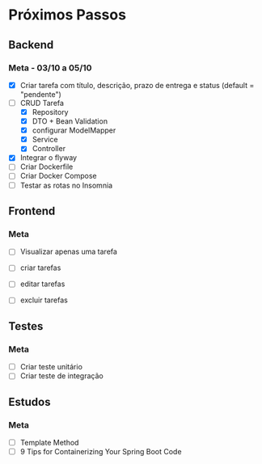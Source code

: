 # Próximos Passos

## Backend
### Meta - 03/10 a 05/10
- [x] Criar tarefa com título, descrição, prazo de entrega e status (default = "pendente")
- [ ] CRUD Tarefa
    - [x] Repository
    - [x] DTO + Bean Validation
    - [x] configurar ModelMapper
    - [x] Service
    - [x] Controller
- [x] Integrar o flyway
- [ ] Criar Dockerfile
- [ ] Criar Docker Compose
- [ ] Testar as rotas no Insomnia

## Frontend
### Meta
- [ ] Visualizar apenas uma tarefa
- [ ] criar tarefas
- [ ] editar tarefas
- [ ] excluir tarefas


## Testes
### Meta
- [ ] Criar teste unitário
- [ ] Criar teste de integração

## Estudos
### Meta
- [ ] Template Method
- [ ] 9 Tips for Containerizing Your Spring Boot Code